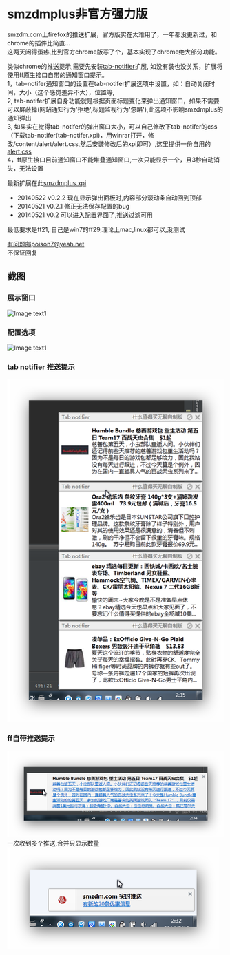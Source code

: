 smzdmplus非官方强力版
=========

smzdm.com上firefox的推送扩展，官方版实在太难用了，一年都没更新过，和chrome的插件比简直...<br/>
这两天闲得蛋疼,比到官方chrome版写了个，基本实现了chrome绝大部分功能。

类似chrome的推送提示,需要先安装[tab-notifier](https://addons.mozilla.org/en-US/firefox/addon/tab-notifier/)扩展, 如没有装也没关系，扩展将使用ff原生接口自带的通知窗口提示。<br/>
1，tab-notifer通知窗口的设置在tab-notifer扩展选项中设置，如：自动关闭时间，大小（这个感觉差异不大），位置等, <br/>
2, tab-notifer扩展自身功能就是根据页面标题变化来弹出通知窗口，如果不需要可以屏蔽掉(网站通知行为'拒绝',标题监视行为'忽略'),此选项不影响smzdmplus的通知弹出 <br/>
3, 如果实在觉得tab-notifer的弹出窗口大小，可以自己修改下tab-notifer的css（下载tab-notifer(tab-notifer.xpi)，用winrar打开，修改/content/alert/alert.css,然后安装修改后的xpi即可）,这里提供一份自用的
[alert.css](http://github.com/chenxiaolei/smzdmplus/raw/master/snapshot/alert.css)  <br/>
4，ff原生接口目前通知窗口不能堆叠通知窗口,一次只能显示一个，且3秒自动消失，无法设置 <br/>

最新扩展在此[smzdmplus.xpi](http://github.com/chenxiaolei/smzdmplus/raw/master/smzdmplus.xpi) 
>>>
- 20140522 v0.2.2
现在显示弹出面板时,内容部分滚动条自动回到顶部
- 20140521 v0.2.1
修正无法保存配置的bug
- 20140521 v0.2
可以进入配置界面了,推送过滤可用

最低要求是ff21, 自己是win7的ff29,理论上mac,linux都可以,没测试

有问题邮poison7@yeah.net<br/>
不保证回复

截图
----------

### 展示窗口
![Image text1](http://raw.github.com/chenxiaolei/smzdmplus/master/snapshot/1.png)

### 配置选项
![Image text1](http://raw.github.com/chenxiaolei/smzdmplus/master/snapshot/3.png)

### tab notifier 推送提示
![Image text2](http://github.com/chenxiaolei/smzdmplus/raw/master/snapshot/2.png)

### ff自带推送提示
![Image text2](http://github.com/chenxiaolei/smzdmplus/raw/master/snapshot/4.png)<br/>
一次收到多个推送,合并只显示数量<br/>
![Image text2](http://github.com/chenxiaolei/smzdmplus/raw/master/snapshot/5.png)
